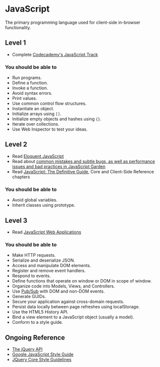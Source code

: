 # JavaScript

The primary programming language used for client-side in-browser functionality.

## Level 1

* Complete [Codecademy's JavaScript Track](http://www.codecademy.com/tracks/javascript)

### You should be able to

* Run programs.
* Define a function.
* Invoke a function.
* Avoid syntax errors.
* Print values.
* Use common control flow structures.
* Instantiate an object.
* Initialize arrays using `[]`.
* Initialize empty objects and hashes using `{}`.
* Iterate over collections.
* Use Web Inspector to test your ideas.

## Level 2

* Read [Eloquent JavaScript](http://eloquentjavascript.net/contents.html)
* Read about [common mistakes and subtle bugs, as well as performance issues and bad practices in JavaScript Garden](http://bonsaiden.github.com/JavaScript-Garden/)
* Read [JavaScript: The Definitive Guide](http://amzn.com/0596805527), Core and Client-Side Reference chapters

### You should be able to

* Avoid global variables.
* Inherit classes using prototype.

## Level 3

* Read [JavaScript Web Applications](http://amzn.to/javascript-web-apps)

### You should be able to

* Make HTTP requests.
* Serialize and deserialize JSON.
* Access and manipulate DOM elements.
* Register and remove event handlers.
* Respond to events.
* Define functions that operate on window or DOM in scope of window.
* Organize code into Models, Views, and Controllers.
* Use [Pub/Sub](http://en.wikipedia.org/wiki/Publish/subscribe) with DOM and non-DOM events.
* Generate GUIDs.
* Secure your application against cross-domain requests.
* Persist data locally between page refreshes using localStorage.
* Use the HTML5 History API.
* Bind a view element to a JavaScript object (usually a model).
* Conform to a style guide.

## Ongoing Reference

* [The jQuery API](http://api.jquery.com)
* [Google JavaScript Style Guide](http://google-styleguide.googlecode.com/svn/trunk/javascriptguide.xml)
* [JQuery Core Style Guidelines](http://docs.jquery.com/JQuery_Core_Style_Guidelines)
